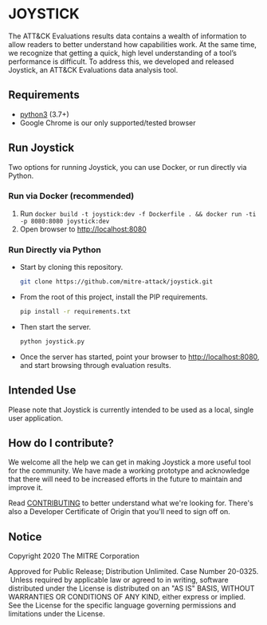 # JOYSTICK

The ATT&CK Evaluations results data contains a wealth of information to allow readers to better understand how capabilities work. At the same time, we recognize that getting a quick, high level understanding of a tool’s performance is difficult. To address this, we developed and released Joystick, an ATT&CK Evaluations data analysis tool.​

## Requirements

- [python3](https://www.python.org/) (3.7+)
- Google Chrome is our only supported/tested browser

## Run Joystick

Two options for running Joystick, you can use Docker, or run directly via Python.

### Run via Docker (recommended)

1. Run `docker build -t joystick:dev -f Dockerfile . && docker run -ti -p 8080:8080 joystick:dev`
1. Open browser to <http://localhost:8080>

### Run Directly via Python

- Start by cloning this repository.

    ```sh
    git clone https://github.com/mitre-attack/joystick.git
    ```

- From the root of this project, install the PIP requirements.

    ```sh
    pip install -r requirements.txt
    ```

- Then start the server.

    ```sh
    python joystick.py
    ```

- Once the server has started, point your browser to <http://localhost:8080>, and start browsing through evaluation results.

## Intended Use

Please note that Joystick is currently intended to be used as a local, single user application.

## How do I contribute?

We welcome all the help we can get in making Joystick a more useful tool for the community. We have made a working prototype and acknowledge that there will need to be increased efforts in the future to maintain and improve it.

Read [CONTRIBUTING](CONTRIBUTING.md) to better understand what we're looking for. There's also a Developer Certificate of Origin that you'll need to sign off on.
​

## Notice

Copyright 2020 The MITRE Corporation

Approved for Public Release; Distribution Unlimited. Case Number 20-0325.
​
Unless required by applicable law or agreed to in writing, software
distributed under the License is distributed on an "AS IS" BASIS,
WITHOUT WARRANTIES OR CONDITIONS OF ANY KIND, either express or implied.
See the License for the specific language governing permissions and
limitations under the License.
